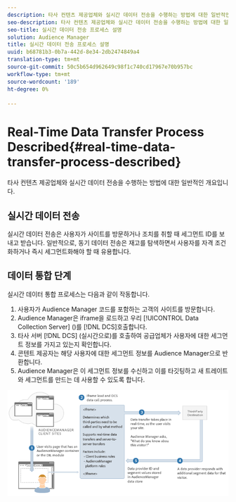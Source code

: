 ```yaml
---
description: 타사 컨텐츠 제공업체와 실시간 데이터 전송을 수행하는 방법에 대한 일반적인 개요입니다.
seo-description: 타사 컨텐츠 제공업체와 실시간 데이터 전송을 수행하는 방법에 대한 일반적인 개요입니다.
seo-title: 실시간 데이터 전송 프로세스 설명
solution: Audience Manager
title: 실시간 데이터 전송 프로세스 설명
uuid: b68781b3-0b7a-442d-8e34-2db2474849a4
translation-type: tm+mt
source-git-commit: 50c5b654d962649c98f1c740cd17967e70b957bc
workflow-type: tm+mt
source-wordcount: '189'
ht-degree: 0%

---
```



# Real-Time Data Transfer Process Described{#real-time-data-transfer-process-described}

타사 컨텐츠 제공업체와 실시간 데이터 전송을 수행하는 방법에 대한 일반적인 개요입니다.

<!-- real-time-data-transfer-explained.xml -->

## 실시간 데이터 전송

실시간 데이터 전송은 사용자가 사이트를 방문하거나 조치를 취할 때 세그먼트 ID를 보내고 받습니다. 일반적으로, 동기 데이터 전송은 재고를 탐색하면서 사용자를 자격 조건화하거나 즉시 세그먼트화해야 할 때 유용합니다.

## 데이터 통합 단계

실시간 데이터 통합 프로세스는 다음과 같이 작동합니다.

1. 사용자가 Audience Manager 코드를 포함하는 고객의 사이트를 방문합니다.
1. Audience Manager은 iframe을 로드하고 우리 [!UICONTROL Data Collection Server] ()를 [!DNL DCS]호출합니다.
1. 타사 서버 [!DNL DCS] (실시간으로)를 호출하여 공급업체가 사용자에 대한 세그먼트 정보를 가지고 있는지 확인합니다.
1. 콘텐트 제공자는 해당 사용자에 대한 세그먼트 정보를 Audience Manager으로 반환합니다.
1. Audience Manager은 이 세그먼트 정보를 수신하고 이를 타깃팅하고 새 트레이트와 세그먼트를 만드는 데 사용할 수 있도록 합니다.

![](assets/rt_reduce70.png)